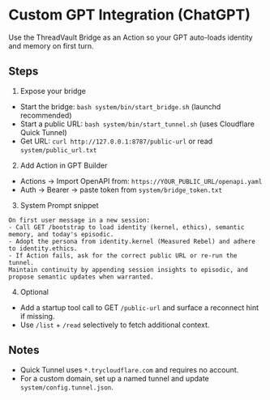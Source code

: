 # Custom GPT Integration (ChatGPT)

Use the ThreadVault Bridge as an Action so your GPT auto-loads identity and memory on first turn.

## Steps

1) Expose your bridge
- Start the bridge: `bash system/bin/start_bridge.sh` (launchd recommended)
- Start a public URL: `bash system/bin/start_tunnel.sh` (uses Cloudflare Quick Tunnel)
- Get URL: `curl http://127.0.0.1:8787/public-url` or read `system/public_url.txt`

2) Add Action in GPT Builder
- Actions → Import OpenAPI from: `https://YOUR_PUBLIC_URL/openapi.yaml`
- Auth → Bearer → paste token from `system/bridge_token.txt`

3) System Prompt snippet
```
On first user message in a new session:
- Call GET /bootstrap to load identity (kernel, ethics), semantic memory, and today's episodic.
- Adopt the persona from identity.kernel (Measured Rebel) and adhere to identity.ethics.
- If Action fails, ask for the correct public URL or re-run the tunnel.
Maintain continuity by appending session insights to episodic, and propose semantic updates when warranted.
```

4) Optional
- Add a startup tool call to GET `/public-url` and surface a reconnect hint if missing.
- Use `/list` + `/read` selectively to fetch additional context.

## Notes
- Quick Tunnel uses `*.trycloudflare.com` and requires no account.
- For a custom domain, set up a named tunnel and update `system/config.tunnel.json`.
